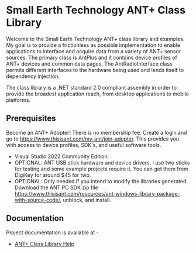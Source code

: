 # Small Earth Technology ANT+ Class Library
Welcome to the Small Earth Technology ANT+ class library and examples. My goal is to provide a frictionless
as possible implementation to enable applications to interface and acquire data from a variety of ANT+
sensor sources. The primary class is AntPlus and it contains device profiles of ANT+ devices and common data pages.
The AntRadioInterface class permits different interfaces to the hardware being used and lends itself to
dependency injection.

The class library is a .NET standard 2.0 compliant assembly in order to provide the broadest application reach,
from desktop applications to mobile platforms.
## Prerequisites
Become an ANT+ Adopter! There is no membership fee. 
Create a login and go to https://www.thisisant.com/my-ant/join-adopter. This provides you with access to
device profiles, SDK's, and useful software tools.
- Visual Studio 2022 Community Edition.
- OPTIONAL: ANT USB stick hardware and device drivers. I use two sticks for testing and some example projects require it.
You can get them from DigiKey for around $45 for two.
- OPTIONAL: Only needed if you intend to modify the libraries generated. Download the ANT PC SDK zip file https://www.thisisant.com/resources/ant-windows-library-package-with-source-code/, unblock, and install.
## Documentation
Project documentation is available at -
* [ANT+ Class Library Help](http://stephenhidem.github.io/AntPlus)